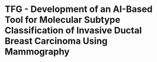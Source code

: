 # TFG - Development of an AI-Based Tool for Molecular Subtype Classification of Invasive Ductal Breast Carcinoma Using Mammography